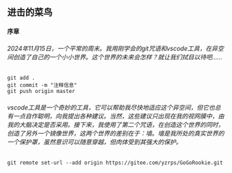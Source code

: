 ## 进击的菜鸟

#### 序章

######	2024年11月15日，一个平常的周末。我用刚学会的git咒语和vscode工具，在异空间创造了自己的一个小小世界。这个世界的未来会怎样？就让我们拭目以待吧……
```  git咒语：
git add .
git commit -m "注释信息"
git push origin master
```
######  vscode工具是一个奇妙的工具，它可以帮助我尽快地适应这个异空间，但它也总有一点自作聪明，向我提出各种建议。当然，这些建议只出现在我的视网膜中，由我的大脑决定是否采用。接下来，我使用了第二个咒语，在创造这个世界的同时，创造了另外一个镜像世界，这两个世界的差别在于：墙。墙是我所处的真实世界的一个保护罩，虽然意识可以随意穿越，但肉体受到其强大的保护。
```  git咒语：
git remote set-url --add origin https://gitee.com/yzrps/GoGoRookie.git
```